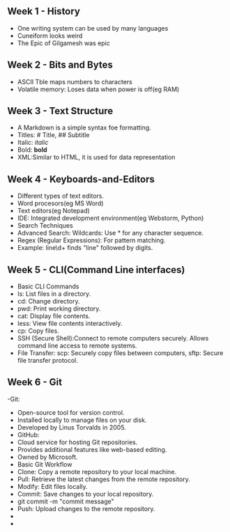 ## Week 1 - History
- One writing system can be used by many languages
- Cuneiform looks weird
- The Epic of Gilgamesh was epic
## Week 2 - Bits and Bytes
- ASCII Tble maps numbers to characters
- Volatile memory: Loses data when power is off(eg RAM)
## Week 3 - Text Structure
- A Markdown is a simple syntax foe formatting.
- Titles: # Title, ## Subtitle
- Italic: _italic_
- Bold: **bold**
- XML:Similar to HTML, it is used for data representation
## Week 4 - Keyboards-and-Editors
- Different types of text editors.
- Word procesors(eg MS Word)
- Text editors(eg Notepad)
- IDE: Integrated development environment(eg Webstorm, Python)
- Search Techniques
- Advanced Search: Wildcards: Use * for any character sequence.
- Regex (Regular Expressions): For pattern matching.
- Example: line\d+ finds "line" followed by digits.
## Week 5 - CLI(Command Line interfaces)
- Basic CLI Commands
- ls: List files in a directory.
- cd: Change directory.
- pwd: Print working directory.
- cat: Display file contents.
- less: View file contents interactively.
- cp: Copy files.
- SSH (Secure Shell):Connect to remote computers securely. Allows command line access to remote systems.
- File Transfer: scp: Securely copy files between computers, sftp: Secure file transfer protocol.
## Week 6 - Git
-Git:
- Open-source tool for version control.
- Installed locally to manage files on your disk.
- Developed by Linus Torvalds in 2005.
- GitHub:
- Cloud service for hosting Git repositories.
- Provides additional features like web-based editing.
- Owned by Microsoft.
- Basic Git Workflow
- Clone: Copy a remote repository to your local machine.
- Pull: Retrieve the latest changes from the remote repository.
- Modify: Edit files locally.
- Commit: Save changes to your local repository.
- git commit -m "commit message"
- Push: Upload changes to the remote repository.
-
- 
